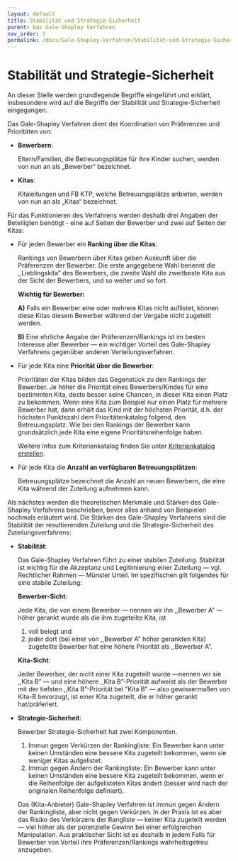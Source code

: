```yaml
---
layout: default
title: Stabilität und Strategie-Sicherheit
parent: Das Gale-Shapley Verfahren
nav_order: 1
permalink: /docs/Gale-Shapley-Verfahren/Stabilität-und-Strategie-Sicherheit
---
```


# Stabilität und Strategie-Sicherheit


An dieser Stelle werden grundlegende Begriffe eingeführt und erklärt, insbesondere wird auf die Begriffe der Stabilität und Strategie-Sicherheit eingegangen. 

Das Gale-Shapley Verfahren dient der Koordination von Präferenzen und Prioritäten von:

- **Bewerbern**: 

  Eltern/Familien, die Betreuungsplätze für ihre Kinder suchen, werden von nun an als „Bewerber“ bezeichnet.

- **Kitas**:

  Kitaleitungen und FB KTP, welche Betreuungsplätze anbieten, werden von nun an als „Kitas“ bezeichnet. 

Für das Funktionieren des Verfahrens werden deshalb drei Angaben der Beteiligten benötigt - eine auf Seiten der Bewerber und zwei auf Seiten der Kitas:
 
- Für jeden Bewerber ein **Ranking über die Kitas**:
  
    Rankings von Bewerbern über Kitas geben Auskunft über die Präferenzen der Bewerber. Die erste angegebene Wahl benennt die ,,Lieblingskita” des Bewerbers, die zweite Wahl die zweitbeste Kita aus der Sicht der Bewerbers, und so weiter und so fort. 
  
  **Wichtig für Bewerber:** 
  
  **A)** Falls ein Bewerber eine oder mehrere Kitas nicht auflistet, können diese Kitas diesem Bewerber während der Vergabe nicht zugeteilt werden. 
  
  **B)** Eine ehrliche Angabe der Präferenzen/Rankings ist im besten Interesse aller Bewerber — ein wichtiger Vorteil des Gale-Shapley Verfahrens gegenüber anderen Verteilungsverfahren.
 
- Für jede Kita eine **Priorität über die Bewerber**:
  
  Prioritäten der Kitas bilden das Gegenstück zu den Rankings der Bewerber. Je höher die Priorität eines Bewerbers/Kindes für eine bestimmten Kita, desto besser seine Chancen, in dieser Kita einen Platz zu bekommen. Wenn eine Kita zum Beispiel nur einen Platz für mehrere Bewerber hat, dann erhält das Kind mit der höchsten Priorität, d.h. der höchsten Punktezahl dem Prioritätenkatalog folgend, den Betreuungsplatz. Wie bei den Rankings der Bewerber kann grundsätzlich jede Kita eine eigene Prioritätsreihenfolge haben.
  
  Weitere Infos zum Kriterienkatalog finden Sie unter [Kriterienkatalog erstellen](/docs/Kriterienkatalog-Erstellen).
  
- Für jede Kita die **Anzahl an verfügbaren Betreuungsplätzen**:
  
  Betreuungsplätze bezeichnet die Anzahl an neuen Bewerbern, die eine Kita während der Zuteilung aufnehmen kann.
 

Als nächstes werden die theoretischen  Merkmale und Stärken des Gale-Shapley Verfahrens beschrieben, bevor alles anhand von Beispielen nochmals erläutert wird. Die Stärken des Gale-Shapley Verfahrens sind die Stabilität der resultierenden Zuteilung und die Strategie-Sicherheit des Zuteilungsverfahrens:

- **Stabilität**:
  
  Das Gale-Shapley Verfahren führt zu einer stabilen Zuteilung. Stabilität ist wichtig für die Akzeptanz und Legitimierung einer Zuteilung — vgl. Rechtlicher Rahmen — Münster Urteil. Im spezifischen gilt folgendes für eine stabile Zuteilung:
  
  **Bewerber-Sicht**: 
  
  Jede Kita, die von einem Bewerber — nennen wir ihn ,,Bewerber A” — höher gerankt wurde als die ihm zugeteilte Kita, ist
  1. voll belegt und
  2. jeder dort (bei einer von ,,Bewerber A” höher gerankten Kita) zugeteilte Bewerber hat eine höhere Priorität als ,,Bewerber A”.
  
  **Kita-Sicht**:
  
  Jeder Bewerber, der nicht einer Kita zugeteilt wurde —nennen wir sie ,,Kita B” — und eine höhere ,,Kita B”-Priorität aufweist als der Bewerber mit der tiefsten ,,Kita B”-Priorität bei ”Kita B” — also gewissermaßen von Kita-B bevorzugt, ist einer Kita zugeteilt, die er höher gerankt hat/präferiert.
 
- **Strategie-Sicherheit**:
  
  Bewerber Strategie-Sicherheit hat zwei Komponenten.
  1. Immun gegen Verkürzen der Rankingliste: Ein Bewerber kann unter keinen Umständen eine bessere Kita zugeteilt bekommen, wenn sie weniger Kitas aufgelistet.
  2. Immun gegen  Ändern der Rankingliste: Ein Bewerber kann unter keinen Umständen eine bessere Kita zugeteilt bekommen, wenn er die Reihenfolge der aufgelisteten Kitas ändert (besser wird nach der originalen Reihenfolge definiert).

  Das (Kita-Anbieter) Gale-Shapley Verfahren ist immun gegen  Ändern der Rankingliste, aber nicht gegen Verkürzen. In der Praxis ist es aber das Risiko des Verkürzens der Rangliste — keiner Kita zugeteilt werden — viel höher als der potenzielle Gewinn bei einer erfolgreichen Manipulation. Aus praktischer Sicht ist es deshalb in jedem Falls für Bewerber von Vorteil ihre Präferenzen/Rankings wahrheitsgetreu anzugeben.
